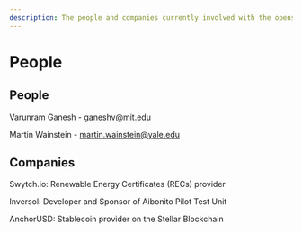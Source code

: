 ```yaml
---
description: The people and companies currently involved with the opensolar project.
---
```


# People

## People

Varunram Ganesh - ganeshv@mit.edu

Martin Wainstein - martin.wainstein@yale.edu

## Companies

Swytch.io: Renewable Energy Certificates \(RECs\) provider

Inversol: Developer and Sponsor of Aibonito Pilot Test Unit

AnchorUSD: Stablecoin provider on the Stellar Blockchain


